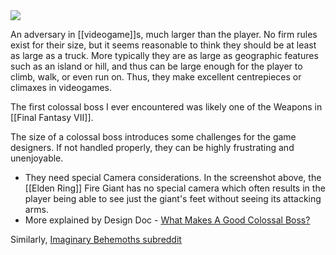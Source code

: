<img src="https://c.neevacdn.net/image/fetch/s--IXrkkbkN--/https%3A//cdn.statically.io/img/gameranx.com/wp-content/uploads/2022/03/Elden-Ring-2022.02.26-11.45.59.56-fire-giant.mp4_000343208-1024x576.jpg?savepath=Elden-Ring-2022.02.26-11.45.59.56-fire-giant.mp4_000343208-1024x576.jpg">

An adversary in [[videogame]]s, much larger than the player. No firm rules exist for their size, but it seems reasonable to think they should be at least as large as a truck. More typically they are as large as geographic features such as an island or hill, and thus can be large enough for the player to climb, walk, or even run on. Thus, they make excellent centrepieces or climaxes in videogames.

The first colossal boss I ever encountered was likely one of the Weapons in [[Final Fantasy VII]].

The size of a colossal boss introduces some challenges for the game designers. If not handled properly, they can be highly frustrating and unenjoyable. 
- They need special Camera considerations. In the screenshot above, the [[Elden Ring]] Fire Giant has no special camera which often results in the player being able to see just the giant's feet without seeing its attacking arms.
- More explained by Design Doc - [What Makes A Good Colossal Boss?](https://youtu.be/k1hFnjUFSsY)

Similarly, [Imaginary Behemoths subreddit](https://www.reddit.com/r/ImaginaryBehemoths/)
